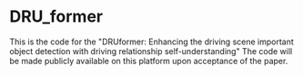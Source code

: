 # DRU_former
This is the code for the "DRUformer: Enhancing the driving scene important object detection with driving relationship self-understanding"
The code will be made publicly available on this platform upon acceptance of the paper.
